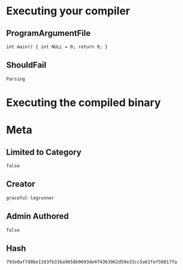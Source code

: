 # Executing your compiler

## ProgramArgumentFile

```
int main() { int NULL = 0; return 0; }
```

## ShouldFail

```
Parsing
```

# Executing the compiled binary

# Meta

## Limited to Category

```
false
```

## Creator

```
graceful-logrunner
```

## Admin Authored

```
false
```

## Hash

```
793e0af7d8be13d3fb33ba9658b9693de4f4363962d59e33cc5a61fef56017fa
```
